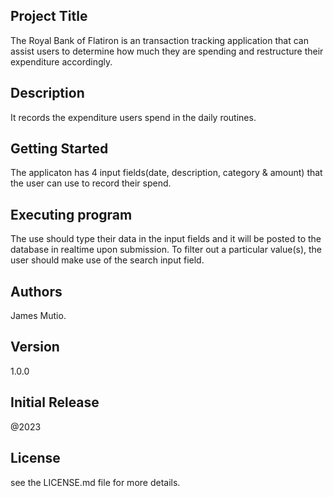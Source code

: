 ## Project Title
The Royal Bank of Flatiron is an transaction tracking application that can assist users to determine how much they are spending and restructure their expenditure accordingly.
## Description
It records the expenditure users spend in the daily routines.
## Getting Started
The applicaton has 4 input fields(date, description, category & amount) that the user can use to record their spend.
## Executing program
The use should type their data in the input fields and it will be posted to the database in realtime upon submission. To filter out a particular value(s), the user should make use of the search input field.
## Authors
James Mutio.
## Version 
1.0.0
## Initial Release
@2023
## License
see the LICENSE.md file for more details.
